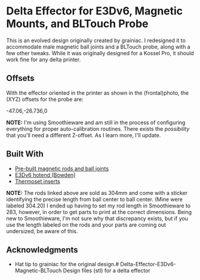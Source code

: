 # Delta Effector for E3Dv6, Magnetic Mounts, and BLTouch Probe

This is an evolved design originally created by grainiac. I redesigned it to accommodate male magnetic ball joints and a BLTouch probe, along with a few other tweaks. While it was originally designed for a Kossel Pro, it should work fine for any delta printer.

## Offsets

With the effector oriented in the printer as shown in the (frontal)photo, the (XYZ) offsets for the probe are:

-47.06,-26.736,0

**NOTE:**  I'm using Smoothieware and am still in the process of configuring everything for proper auto-calibration routines. There exists the *possibility* that you'll need a different Z-offset. As I learn more, I'll update.

## Built With

* [Pre-built magnetic rods and ball joints](http://amzn.to/2merlxV)
* [E3Dv6 hotend (Bowden)](http://amzn.to/2kZOzrf)
* [Thermoset inserts](http://amzn.to/2meEw23)

**NOTE:**  The rods linked above are sold as 304mm and come with a sticker identifying the precise length from ball center to ball center. (Mine were labeled 304.20) I ended up having to set my rod length in Smoothieware to 283, however, in order to get parts to print at the correct dimensions. Being new to Smoothieware, I'm not sure why that discrepancy exists, but if you use the length labeled on the rods and your parts are coming out undersized, be aware of this.

## Acknowledgments

* Hat tip to grainiac for the original design.# Delta-Effector-E3Dv6-Magnetic-BLTouch
Design files (stl) for a delta effector
